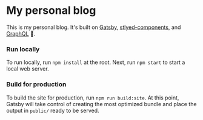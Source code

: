 # My personal blog

This is my personal blog. It's built on [Gatsby](https://www.gatsbyjs.org/), [stlyed-components](https://www.styled-components.com/), and [GraphQL](https://graphql.org/) 🚀.

### Run locally

To run locally, run `npm install` at the root. Next, run `npm start` to start a local web server.

### Build for production

To build the site for production, run `npm run build:site`. At this point, Gatsby will take control of creating the most optimized bundle and place the output in `public/` ready to be served.
